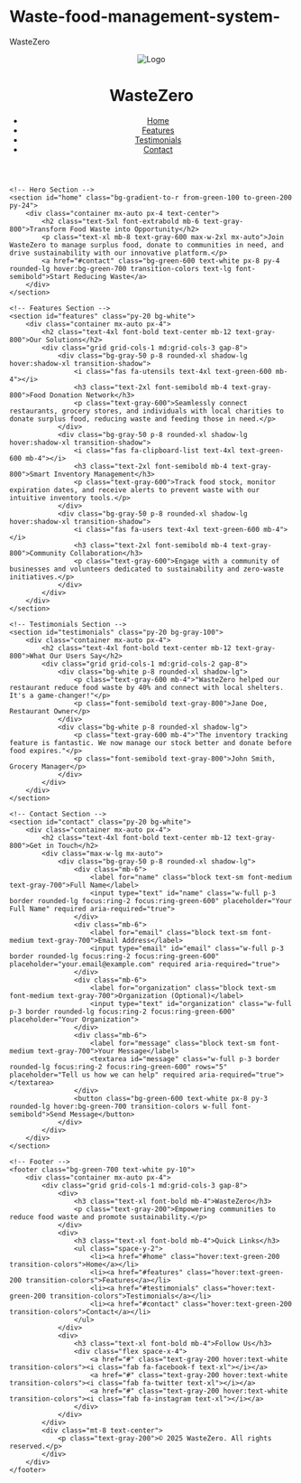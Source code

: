 # Waste-food-management-system-
WasteZero
<!DOCTYPE html>
<html lang="en">
<head>
    <meta charset="UTF-8">
    <meta name="viewport" content="width=device-width, initial-scale=1.0">
    <title>Waste Food Management System</title>
    <script src="https://cdn.tailwindcss.com"></script>
    <link rel="stylesheet" href="https://cdnjs.cloudflare.com/ajax/libs/font-awesome/6.4.2/css/all.min.css">
</head>
<body class="bg-gray-50 font-sans">
    <!-- Header -->
    <header class="bg-green-700 text-white sticky top-0 z-50 shadow-md">
        <div class="container mx-auto px-4 py-4 flex justify-between items-center">
            <div class="flex items-center">
                <img src="https://via.placeholder.com/40" alt="Logo" class="mr-2" aria-hidden="true">
                <h1 class="text-2xl font-bold">WasteZero</h1>
            </div>
            <nav aria-label="Main navigation">
                <ul class="flex space-x-6">
                    <li><a href="#home" class="hover:text-green-200 transition-colors">Home</a></li>
                    <li><a href="#features" class="hover:text-green-200 transition-colors">Features</a></li>
                    <li><a href="#testimonials" class="hover:text-green-200 transition-colors">Testimonials</a></li>
                    <li><a href="#contact" class="hover:text-green-200 transition-colors">Contact</a></li>
                </ul>
            </nav>
        </div>
    </header>

    <!-- Hero Section -->
    <section id="home" class="bg-gradient-to-r from-green-100 to-green-200 py-24">
        <div class="container mx-auto px-4 text-center">
            <h2 class="text-5xl font-extrabold mb-6 text-gray-800">Transform Food Waste into Opportunity</h2>
            <p class="text-xl mb-8 text-gray-600 max-w-2xl mx-auto">Join WasteZero to manage surplus food, donate to communities in need, and drive sustainability with our innovative platform.</p>
            <a href="#contact" class="bg-green-600 text-white px-8 py-4 rounded-lg hover:bg-green-700 transition-colors text-lg font-semibold">Start Reducing Waste</a>
        </div>
    </section>

    <!-- Features Section -->
    <section id="features" class="py-20 bg-white">
        <div class="container mx-auto px-4">
            <h2 class="text-4xl font-bold text-center mb-12 text-gray-800">Our Solutions</h2>
            <div class="grid grid-cols-1 md:grid-cols-3 gap-8">
                <div class="bg-gray-50 p-8 rounded-xl shadow-lg hover:shadow-xl transition-shadow">
                    <i class="fas fa-utensils text-4xl text-green-600 mb-4"></i>
                    <h3 class="text-2xl font-semibold mb-4 text-gray-800">Food Donation Network</h3>
                    <p class="text-gray-600">Seamlessly connect restaurants, grocery stores, and individuals with local charities to donate surplus food, reducing waste and feeding those in need.</p>
                </div>
                <div class="bg-gray-50 p-8 rounded-xl shadow-lg hover:shadow-xl transition-shadow">
                    <i class="fas fa-clipboard-list text-4xl text-green-600 mb-4"></i>
                    <h3 class="text-2xl font-semibold mb-4 text-gray-800">Smart Inventory Management</h3>
                    <p class="text-gray-600">Track food stock, monitor expiration dates, and receive alerts to prevent waste with our intuitive inventory tools.</p>
                </div>
                <div class="bg-gray-50 p-8 rounded-xl shadow-lg hover:shadow-xl transition-shadow">
                    <i class="fas fa-users text-4xl text-green-600 mb-4"></i>
                    <h3 class="text-2xl font-semibold mb-4 text-gray-800">Community Collaboration</h3>
                    <p class="text-gray-600">Engage with a community of businesses and volunteers dedicated to sustainability and zero-waste initiatives.</p>
                </div>
            </div>
        </div>
    </section>

    <!-- Testimonials Section -->
    <section id="testimonials" class="py-20 bg-gray-100">
        <div class="container mx-auto px-4">
            <h2 class="text-4xl font-bold text-center mb-12 text-gray-800">What Our Users Say</h2>
            <div class="grid grid-cols-1 md:grid-cols-2 gap-8">
                <div class="bg-white p-8 rounded-xl shadow-lg">
                    <p class="text-gray-600 mb-4">"WasteZero helped our restaurant reduce food waste by 40% and connect with local shelters. It's a game-changer!"</p>
                    <p class="font-semibold text-gray-800">Jane Doe, Restaurant Owner</p>
                </div>
                <div class="bg-white p-8 rounded-xl shadow-lg">
                    <p class="text-gray-600 mb-4">"The inventory tracking feature is fantastic. We now manage our stock better and donate before food expires."</p>
                    <p class="font-semibold text-gray-800">John Smith, Grocery Manager</p>
                </div>
            </div>
        </div>
    </section>

    <!-- Contact Section -->
    <section id="contact" class="py-20 bg-white">
        <div class="container mx-auto px-4">
            <h2 class="text-4xl font-bold text-center mb-12 text-gray-800">Get in Touch</h2>
            <div class="max-w-lg mx-auto">
                <div class="bg-gray-50 p-8 rounded-xl shadow-lg">
                    <div class="mb-6">
                        <label for="name" class="block text-sm font-medium text-gray-700">Full Name</label>
                        <input type="text" id="name" class="w-full p-3 border rounded-lg focus:ring-2 focus:ring-green-600" placeholder="Your Full Name" required aria-required="true">
                    </div>
                    <div class="mb-6">
                        <label for="email" class="block text-sm font-medium text-gray-700">Email Address</label>
                        <input type="email" id="email" class="w-full p-3 border rounded-lg focus:ring-2 focus:ring-green-600" placeholder="your.email@example.com" required aria-required="true">
                    </div>
                    <div class="mb-6">
                        <label for="organization" class="block text-sm font-medium text-gray-700">Organization (Optional)</label>
                        <input type="text" id="organization" class="w-full p-3 border rounded-lg focus:ring-2 focus:ring-green-600" placeholder="Your Organization">
                    </div>
                    <div class="mb-6">
                        <label for="message" class="block text-sm font-medium text-gray-700">Your Message</label>
                        <textarea id="message" class="w-full p-3 border rounded-lg focus:ring-2 focus:ring-green-600" rows="5" placeholder="Tell us how we can help" required aria-required="true"></textarea>
                    </div>
                    <button class="bg-green-600 text-white px-8 py-3 rounded-lg hover:bg-green-700 transition-colors w-full font-semibold">Send Message</button>
                </div>
            </div>
        </div>
    </section>

    <!-- Footer -->
    <footer class="bg-green-700 text-white py-10">
        <div class="container mx-auto px-4">
            <div class="grid grid-cols-1 md:grid-cols-3 gap-8">
                <div>
                    <h3 class="text-xl font-bold mb-4">WasteZero</h3>
                    <p class="text-gray-200">Empowering communities to reduce food waste and promote sustainability.</p>
                </div>
                <div>
                    <h3 class="text-xl font-bold mb-4">Quick Links</h3>
                    <ul class="space-y-2">
                        <li><a href="#home" class="hover:text-green-200 transition-colors">Home</a></li>
                        <li><a href="#features" class="hover:text-green-200 transition-colors">Features</a></li>
                        <li><a href="#testimonials" class="hover:text-green-200 transition-colors">Testimonials</a></li>
                        <li><a href="#contact" class="hover:text-green-200 transition-colors">Contact</a></li>
                    </ul>
                </div>
                <div>
                    <h3 class="text-xl font-bold mb-4">Follow Us</h3>
                    <div class="flex space-x-4">
                        <a href="#" class="text-gray-200 hover:text-white transition-colors"><i class="fab fa-facebook-f text-xl"></i></a>
                        <a href="#" class="text-gray-200 hover:text-white transition-colors"><i class="fab fa-twitter text-xl"></i></a>
                        <a href="#" class="text-gray-200 hover:text-white transition-colors"><i class="fab fa-instagram text-xl"></i></a>
                    </div>
                </div>
            </div>
            <div class="mt-8 text-center">
                <p class="text-gray-200">© 2025 WasteZero. All rights reserved.</p>
            </div>
        </div>
    </footer>
</body>
</html>
